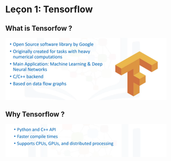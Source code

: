 # Leçon 1: Tensorflow

## What is Tensorfow ?

![image](images/1.png)

## Why Tensorflow ?

![image](images/2.png)